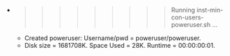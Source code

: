 * >>>>>>>>> Running inst-min-con-users-poweruser.sh ...
  * Created poweruser: Username/pwd = poweruser/poweruser.
  * Disk size = 1681708K. Space Used = 28K. Runtime = 00:00:00:01.
